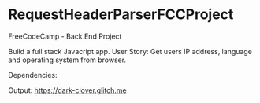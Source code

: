 # RequestHeaderParserFCCProject
FreeCodeCamp - Back End Project

Build a full stack Javacript app.
User Story: Get users IP address, language and operating system from browser.

Dependencies: 

Output: https://dark-clover.glitch.me
